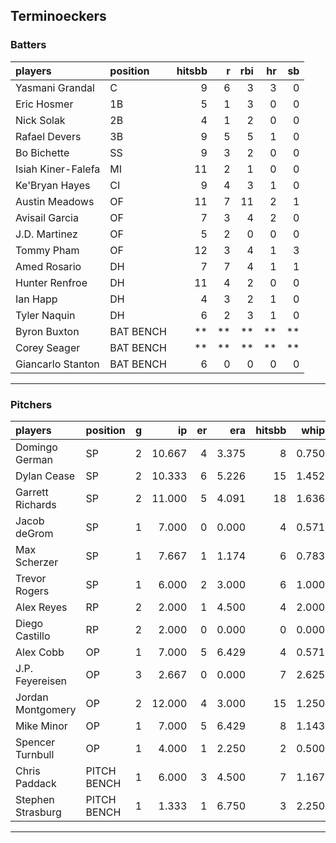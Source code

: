 ## Terminoeckers

### Batters

 
|players            |position  | hitsbb|  r| rbi| hr| sb| 
|:------------------|:---------|------:|--:|---:|--:|--:| 
|Yasmani Grandal    |C         |      9|  6|   3|  3|  0| 
|Eric Hosmer        |1B        |      5|  1|   3|  0|  0| 
|Nick Solak         |2B        |      4|  1|   2|  0|  0| 
|Rafael Devers      |3B        |      9|  5|   5|  1|  0| 
|Bo Bichette        |SS        |      9|  3|   2|  0|  0| 
|Isiah Kiner-Falefa |MI        |     11|  2|   1|  0|  0| 
|Ke'Bryan Hayes     |CI        |      9|  4|   3|  1|  0| 
|Austin Meadows     |OF        |     11|  7|  11|  2|  1| 
|Avisail Garcia     |OF        |      7|  3|   4|  2|  0| 
|J.D. Martinez      |OF        |      5|  2|   0|  0|  0| 
|Tommy Pham         |OF        |     12|  3|   4|  1|  3| 
|Amed Rosario       |DH        |      7|  7|   4|  1|  1| 
|Hunter Renfroe     |DH        |     11|  4|   2|  0|  0| 
|Ian Happ           |DH        |      4|  3|   2|  1|  0| 
|Tyler Naquin       |DH        |      6|  2|   3|  1|  0| 
|Byron Buxton       |BAT BENCH |     **| **|  **| **| **| 
|Corey Seager       |BAT BENCH |     **| **|  **| **| **| 
|Giancarlo Stanton  |BAT BENCH |      6|  0|   0|  0|  0| 


* * *

### Pitchers

 
|players           |position    |  g|     ip| er|   era| hitsbb|  whip| so|  w| sv| 
|:-----------------|:-----------|--:|------:|--:|-----:|------:|-----:|--:|--:|--:| 
|Domingo German    |SP          |  2| 10.667|  4| 3.375|      8| 0.750|  8|  0|  0| 
|Dylan Cease       |SP          |  2| 10.333|  6| 5.226|     15| 1.452| 12|  1|  0| 
|Garrett Richards  |SP          |  2| 11.000|  5| 4.091|     18| 1.636| 11|  0|  0| 
|Jacob deGrom      |SP          |  1|  7.000|  0| 0.000|      4| 0.571| 11|  1|  0| 
|Max Scherzer      |SP          |  1|  7.667|  1| 1.174|      6| 0.783|  9|  1|  0| 
|Trevor Rogers     |SP          |  1|  6.000|  2| 3.000|      6| 1.000|  5|  0|  0| 
|Alex Reyes        |RP          |  2|  2.000|  1| 4.500|      4| 2.000|  3|  0|  1| 
|Diego Castillo    |RP          |  2|  2.000|  0| 0.000|      0| 0.000|  4|  0|  2| 
|Alex Cobb         |OP          |  1|  7.000|  5| 6.429|      4| 0.571|  6|  1|  0| 
|J.P. Feyereisen   |OP          |  3|  2.667|  0| 0.000|      7| 2.625|  3|  1|  0| 
|Jordan Montgomery |OP          |  2| 12.000|  4| 3.000|     15| 1.250| 12|  1|  0| 
|Mike Minor        |OP          |  1|  7.000|  5| 6.429|      8| 1.143|  5|  0|  0| 
|Spencer Turnbull  |OP          |  1|  4.000|  1| 2.250|      2| 0.500|  4|  0|  0| 
|Chris Paddack     |PITCH BENCH |  1|  6.000|  3| 4.500|      7| 1.167|  6|  0|  0| 
|Stephen Strasburg |PITCH BENCH |  1|  1.333|  1| 6.750|      3| 2.250|  1|  0|  0| 


* * *


